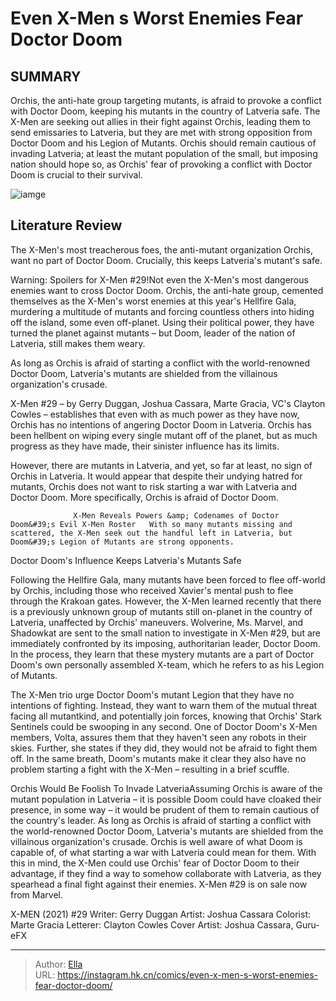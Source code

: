 # Even X-Men s Worst Enemies Fear Doctor Doom


## SUMMARY 



  Orchis, the anti-hate group targeting mutants, is afraid to provoke a conflict with Doctor Doom, keeping his mutants in the country of Latveria safe.   The X-Men are seeking out allies in their fight against Orchis, leading them to send emissaries to Latveria, but they are met with strong opposition from Doctor Doom and his Legion of Mutants.   Orchis should remain cautious of invading Latveria; at least the mutant population of the small, but imposing nation should hope so, as Orchis&#39; fear of provoking a conflict with Doctor Doom is crucial to their survival.  

![iamge](https://static1.srcdn.com/wordpress/wp-content/uploads/2023/12/doctor-doom-vs-x-men-s-enemies-orchis.jpg)

## Literature Review

The X-Men&#39;s most treacherous foes, the anti-mutant organization Orchis, want no part of Doctor Doom. Crucially, this keeps Latveria&#39;s mutant&#39;s safe.




Warning: Spoilers for X-Men #29!Not even the X-Men&#39;s most dangerous enemies want to cross Doctor Doom. Orchis, the anti-hate group, cemented themselves as the X-Men&#39;s worst enemies at this year&#39;s Hellfire Gala, murdering a multitude of mutants and forcing countless others into hiding off the island, some even off-planet. Using their political power, they have turned the planet against mutants – but Doom, leader of the nation of Latveria, still makes them weary.






As long as Orchis is afraid of starting a conflict with the world-renowned Doctor Doom, Latveria&#39;s mutants are shielded from the villainous organization&#39;s crusade.




X-Men #29 – by Gerry Duggan, Joshua Cassara, Marte Gracia, VC&#39;s Clayton Cowles – establishes that even with as much power as they have now, Orchis has no intentions of angering Doctor Doom in Latveria. Orchis has been hellbent on wiping every single mutant off of the planet, but as much progress as they have made, their sinister influence has its limits.

          

However, there are mutants in Latveria, and yet, so far at least, no sign of Orchis in Latveria. It would appear that despite their undying hatred for mutants, Orchis does not want to risk starting a war with Latveria and Doctor Doom. More specifically, Orchis is afraid of Doctor Doom.




                  X-Men Reveals Powers &amp; Codenames of Doctor Doom&#39;s Evil X-Men Roster   With so many mutants missing and scattered, the X-Men seek out the handful left in Latveria, but Doom&#39;s Legion of Mutants are strong opponents.    


 Doctor Doom&#39;s Influence Keeps Latveria&#39;s Mutants Safe 
         

Following the Hellfire Gala, many mutants have been forced to flee off-world by Orchis, including those who received Xavier&#39;s mental push to flee through the Krakoan gates. However, the X-Men learned recently that there is a previously unknown group of mutants still on-planet in the country of Latveria, unaffected by Orchis&#39; maneuvers. Wolverine, Ms. Marvel, and Shadowkat are sent to the small nation to investigate in X-Men #29, but are immediately confronted by its imposing, authoritarian leader, Doctor Doom. In the process, they learn that these mystery mutants are a part of Doctor Doom&#39;s own personally assembled X-team, which he refers to as his Legion of Mutants.




The X-Men trio urge Doctor Doom&#39;s mutant Legion that they have no intentions of fighting. Instead, they want to warn them of the mutual threat facing all mutantkind, and potentially join forces, knowing that Orchis&#39; Stark Sentinels could be swooping in any second. One of Doctor Doom&#39;s X-Men members, Volta, assures them that they haven&#39;t seen any robots in their skies. Further, she states if they did, they would not be afraid to fight them off. In the same breath, Doom&#39;s mutants make it clear they also have no problem starting a fight with the X-Men – resulting in a brief scuffle.



 Orchis Would Be Foolish To Invade LatveriaAssuming Orchis is aware of the mutant population in Latveria – it is possible Doom could have cloaked their presence, in some way – it would be prudent of them to remain cautious of the country&#39;s leader. As long as Orchis is afraid of starting a conflict with the world-renowned Doctor Doom, Latveria&#39;s mutants are shielded from the villainous organization&#39;s crusade. Orchis is well aware of what Doom is capable of, of what starting a war with Latveria could mean for them. With this in mind, the X-Men could use Orchis&#39; fear of Doctor Doom to their advantage, if they find a way to somehow collaborate with Latveria, as they spearhead a final fight against their enemies. 
X-Men #29 is on sale now from Marvel.

 X-MEN (2021) #29                 Writer: Gerry Duggan   Artist: Joshua Cassara   Colorist: Marte Gracia   Letterer: Clayton Cowles   Cover Artist: Joshua Cassara, Guru-eFX      




---

> Author: [Ella](https://instagram.hk.cn/)  
> URL: https://instagram.hk.cn/comics/even-x-men-s-worst-enemies-fear-doctor-doom/  

